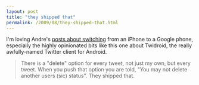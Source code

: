 ```yaml
---
layout: post
title: "they shipped that"
permalink: /2009/08/they-shipped-that.html
---
```


I'm loving Andre's [posts about switching](http://notes.torrez.org/2009/08/android-software-day-3.html) from an iPhone to a Google phone, especially the highly opinionated bits like this one about Twidroid, the really awfully-named Twitter client for Android.

> There is a "delete" option for every tweet, not just my own, but every tweet. When you push that option you are told, "You may not delete another users (sic) status". They shipped that.